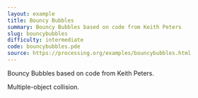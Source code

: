 ```yaml
---
layout: example
title: Bouncy Bubbles
summary: Bouncy Bubbles based on code from Keith Peters
slug: bouncybubbles
difficulty: intermediate
code: bouncybubbles.pde
source: https://processing.org/examples/bouncybubbles.html
---
```


Bouncy Bubbles based on code from Keith Peters. 

 Multiple-object collision.
